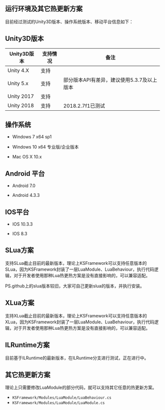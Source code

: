

## 运行环境及其它热更新方案

目前经过测试的Unity3D版本、操作系统版本、移动平台信息如下：

## Unity3D版本

| Unity3D版本  | 支持情况 | 备注                        |
| ---------- | ---- | ------------------------- |
| Unity 4.X  | 支持   |                           |
| Unity 5.x  | 支持   | 部分版本API有差异，建议使用5.3.7及以上版本 |
| Unity 2017 | 支持   |                           |
| Unity 2018 | 支持   | 2018.2.7f1已测试             |


## 操作系统

- Windows 7 x64 sp1

- Windows 10 x64 专业版/企业版本

- Mac OS X 10.x



## Android 平台

- Android 7.0

- Android 4.3.3



## IOS平台

- IOS 10.3.3

- IOS 8.3



## SLua方案

支持SLua截止目前的最新版本，理论上KSFramework可以支持任意版本的SLua，因为KSFramework封装了一层LuaModule、LuaBehaviour，执行代码逻辑，对于开发者使用那种Lua热更热方案是没有直接影响的，可以兼容适配。



PS.github上的slua版本较旧，大家可自己更新slua的版本，并执行安装。



## XLua方案

支持XLua截止目前的最新版本，理论上KSFramework可以支持任意版本的XLua，因为KSFramework封装了一层LuaModule、LuaBehaviour，执行代码逻辑，对于开发者使用那种Lua热更热方案是没有直接影响的，可以兼容适配。



## ILRuntime方案

目前基于ILRuntime的最新版本，在ILRuntime分支进行测试，正在进行中。



## 其它热更新方案

理论上只需要修改LuaModule的部分代码，就可以支持其它任意的热更新方案。

- `KSFramework/Modules/LuaModule/LuaBehaviour.cs`  
- `KSFramework/Modules/LuaModule/LuaModule.cs`